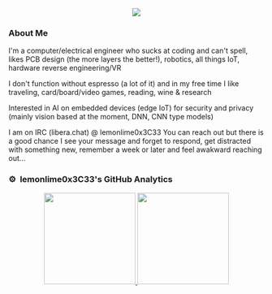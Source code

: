 <p align="center">
  <img src="https://24.media.tumblr.com/9d11c39fb368c745d57fe82277217678/tumblr_mr00jr4lUh1se3vdgo1_500.gif" />
</p>


### About Me
I'm a computer/electrical engineer who sucks at coding and can't spell, likes PCB design (the more layers the better!), robotics, all things IoT, hardware reverse engineering/VR

I don't function without espresso (a lot of it) and in my free time I like traveling, card/board/video games, reading, wine & research

Interested in AI on embedded devices (edge IoT) for security and privacy (mainly vision based at the moment, DNN, CNN type models)

I am on IRC (libera.chat) @ lemonlime0x3C33
You can reach out but there is a good chance I see your message and forget to respond, get distracted with something new, remember a week or later and feel awakward reaching out... 


### ⚙️ &nbsp;lemonlime0x3C33's GitHub Analytics

<p align="center">
<a href="https://github.com/lemonlime0x3C33">
  <img height="180em" src="https://github-readme-stats.vercel.app/api?username=lemonlime0x3C33&show_icons=true&theme=aura&bg_color=00000000" />
  <img height="180em" src="https://github-readme-stats.vercel.app/api/top-langs/?username=lemonlime0X3C33&layout=compact&theme=aura&bg_color=00000000" />
</a>
</p>

